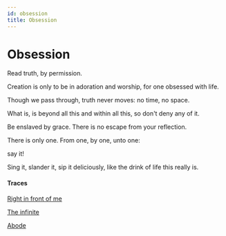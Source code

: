 ```yaml
---
id: obsession
title: Obsession
---
```


# Obsession

Read truth, by permission.

Creation is only to be
in adoration and worship,
for one obsessed with life.

Though we pass through,
truth never moves:
no time, no space.

What is, is beyond all this
and within all this,
so don't deny any of it.

Be enslaved by grace.
There is no escape
from your reflection.

There is only one.
From one, by one,
unto one:

say it!

Sing it, slander it, sip it
deliciously, like the drink of life
this really is.


#### Traces

[Right in front of me](https://www.youtube.com/watch?v=WJnrgvivZ1E "Amber Run & Contemporary Voice")

[The infinite](https://www.youtube.com/watch?v=3NhxeVJBUnA "Sun")

[Abode](https://www.poetseers.org/the-poetseers/kabir/kabir-index/abode/)